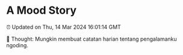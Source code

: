 # A Mood Story

⏰ Updated on Thu, 14 Mar 2024 16:01:14 GMT

💭 Thought: Mungkin membuat catatan harian tentang pengalamanku ngoding.

